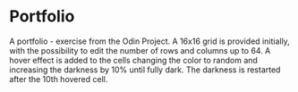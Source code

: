 # Portfolio
A portfolio - exercise from the Odin Project.
A 16x16 grid is provided initially, with the possibility to edit the number of rows and columns up to 64.
A hover effect is added to the cells changing the color to random and increasing the darkness by 10% until fully dark. The darkness is restarted after the 10th hovered cell.